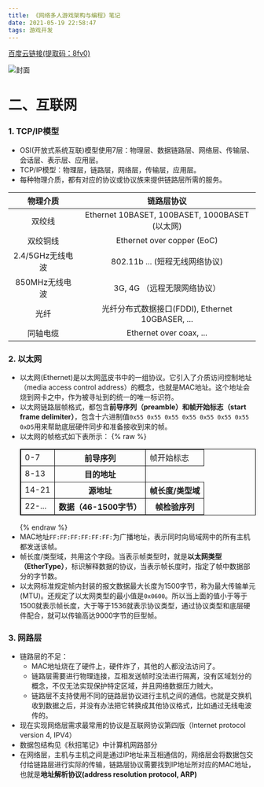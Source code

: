 ```yaml
---
title: 《网络多人游戏架构与编程》笔记
date: 2021-05-19 22:58:47
tags: 游戏开发
---
```


[百度云链接(提取码：8fv0)](https://pan.baidu.com/s/1Gl5K-v3rY23ZS5bXoIK4Lw)

![封面](/images/wangluoduorenyouxi.png)

<!--more -->

# 二、互联网

### 1. TCP/IP模型

* OSI(开放式系统互联)模型使用7层：物理层、数据链路层、网络层、传输层、会话层、表示层、应用层。
* TCP/IP模型：物理层，链路层，网络层，传输层，应用层。
* 每种物理介质，都有对应的协议或协议族来提供链路层所需的服务。

| 物理介质              | 链路层协议 |
| :----:                | :---: |
| 双绞线                | Ethernet 10BASET, 100BASET, 1000BASET (以太网) | 
| 双绞铜线              | Ethernet over copper (EoC) | 
| 2.4/5GHz无线电波      | 802.11b ... (短程无线网络协议) |
| 850MHz无线电波        | 3G, 4G （远程无限网络协议）|
| 光纤                  | 光纤分布式数据接口(FDDI), Ethernet 10GBASER, ... |
| 同轴电缆              | Ethernet over coax, ... |

### 2. 以太网

* 以太网(Ethernet)是以太网蓝皮书中的一组协议。它引入了介质访问控制地址（media access control address）的概念，也就是MAC地址。这个地址会烧到网卡之中，作为被寻址到的统一的唯一标识符。
* 以太网链路层帧格式，都包含**前导序列（preamble）**和**帧开始标志（start frame delimiter）**，包含十六进制值`0x55 0x55 0x55 0x55 0x55 0x55 0x55 0xD5`用来帮助底层硬件同步和准备接收到来的帧。
* 以太网的帧格式如下表所示：
    {% raw %}  
    <table border="1" cellspacing="0" bordercolor="#000000" width = "80%">
        <tr>
            <td> 0-7 </td>
            <th colspan="7"> 前导序列 </th>
            <td> 帧开始标志 </td>
        </tr>
        <tr>
            <td> 8-13 </td>
            <th colspan="6"> 目的地址 </th>
        </tr>
        <tr>
            <td> 14-21 </td>
            <th colspan="6"> 源地址 </th>
            <th colspan = "2"> 帧长度/类型域 </th>
        </tr>
        <tr>
            <td> 22-... </td>
            <th colspan="4"> 数据（46-1500字节） </th>
            <th colspan="4"> 帧检验序列 </th>
        </tr>
    </table>
    {% endraw %}
* MAC地址`FF:FF:FF:FF:FF:FF:`为广播地址，表示同时向局域网中的所有主机都发送该帧。
* 帧长度/类型域，共用这个字段。当表示帧类型时，就是**以太网类型（EtherType）**，标识解释数据的协议，当表示帧长度时，指定了帧中数据部分的字节数。
* 以太网标准规定帧内封装的报文数据最大长度为1500字节，称为最大传输单元(MTU)。还规定了以太网类型的最小值是`0x0600`。所以当上面的值小于等于1500就表示帧长度，大于等于1536就表示协议类型，通过协议类型和底层硬件配合，就可以传输高达9000字节的巨型帧。

### 3. 网路层

* 链路层的不足：
    * MAC地址烧在了硬件上，硬件炸了，其他的人都没法访问了。
    * 链路层需要进行物理连接，互相发送帧时没法进行隔离，没有区域划分的概念，不仅无法实现保护特定区域，并且网络数据压力贼大。
    * 链路层不支持使用不同的链路层协议进行主机之间的通信。也就是交换机收到数据之后，并没有办法把它转换成其他协议格式，比如通过无线电波传的。
* 现在实现网络层需求最常用的协议是互联网协议第四版（Internet protocol version 4, IPV4）
* 数据包结构见《秋招笔记》中计算机网路部分
* 在网络层，主机与主机之间是通过IP地址来互相通信的，网络层会将数据包交付给链路层进行实际的传输，链路层协议需要找到IP地址所对应的MAC地址，也就是**地址解析协议(address resolution protocol, ARP)**
